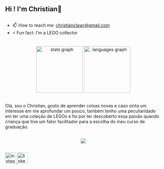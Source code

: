 <h2 align="left">Hi ! I'm Christian👋</h2>

##

- 📫 How to reach me: christianclawr@gmail.com
- ⚡ Fun fact: I'm a LEGO collector

##

<div align="center">
  <img src="https://github-readme-stats.vercel.app/api?username=ChristianCLawr2nc2&hide_title=false&hide_rank=false&show_icons=true&include_all_commits=true&count_private=true&disable_animations=false&theme=solarized-dark&locale=en&hide_border=false" height="150" alt="stats graph"  />
  <img src="https://github-readme-stats.vercel.app/api/top-langs?username=ChristianCLawr2nc2&locale=en&hide_title=false&layout=compact&card_width=320&langs_count=5&theme=solarized-dark&hide_border=false" height="150" alt="languages graph"  />
</div>

##

<p align="left">Olá, sou o Christian, gosto de aprender coisas novas e caso sinta um interesse em me aprofundar um pouco, também tenho uma peculiaridade em ter uma coleção de LEGOs e foi por ter descoberto essa paixão quando criança que tive um fator facilitador para a escolha do meu curso de graduação.</p>

##

<div align="center">
  <img src="https://profile-counter.glitch.me/ChristianCLawr2nc2/count.svg?"  />
</div>

##

<div align="left">
  <a href="https://www.instagram.com/chris_c_lawrence/" target="_blank">
    <img src="https://img.shields.io/static/v1?message=Instagram&logo=instagram&label=&color=E4405F&logoColor=white&labelColor=&style=for-the-badge" height="35" alt="instagram logo"  />
  </a>
  <a href="https://www.linkedin.com/in/christian-de-carvalho-lawrence-219764340/" target="_blank">
    <img src="https://img.shields.io/static/v1?message=LinkedIn&logo=linkedin&label=&color=0077B5&logoColor=white&labelColor=&style=for-the-badge" height="35" alt="linkedin logo"  />
  </a>
</div>

##
